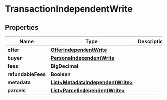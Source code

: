 

# TransactionIndependentWrite



## Properties

| Name | Type | Description | Notes |
|------------ | ------------- | ------------- | -------------|
|**offer** | [**OfferIndependentWrite**](OfferIndependentWrite.md) |  |  |
|**buyer** | [**PersonaIndependentWrite**](PersonaIndependentWrite.md) |  |  |
|**fees** | **BigDecimal** |  |  [optional] |
|**refundableFees** | **Boolean** |  |  [optional] |
|**metadata** | [**List&lt;MetadataIndependentWrite&gt;**](MetadataIndependentWrite.md) |  |  [optional] |
|**parcels** | [**List&lt;ParcelIndependentWrite&gt;**](ParcelIndependentWrite.md) |  |  [optional] |



